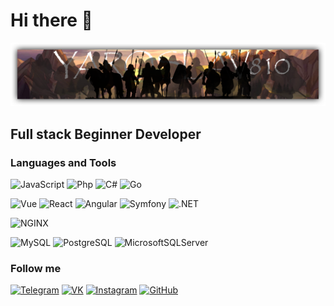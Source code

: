 # Hi there 👋

[![Header](https://github.com/Yaroslav810/yaroslav810/blob/main/assets/Header.png)](https://github.com/Yaroslav810)

## Full stack Beginner Developer

### Languages and Tools
![JavaScript](https://img.shields.io/badge/-JavaScript-332828?style=flat&logo=javascript&logoWidth=20)
![Php](https://img.shields.io/badge/-PHP-332828?style=flat&logo=php&logoWidth=20)
![C#](https://img.shields.io/badge/-C%23-332828?style=flat&logo=csharp&logoWidth=20)
![Go](https://img.shields.io/badge/-GO-332828?style=flat&logo=go&logoWidth=20)

![Vue](https://img.shields.io/badge/-Vue.JS-332828?style=flat&logo=vue.js&logoWidth=20)
![React](https://img.shields.io/badge/-React-332828?style=flat&logo=react&logoWidth=20)
![Angular](https://img.shields.io/badge/-Angular-332828?style=flat&logo=angular&logoWidth=20)
![Symfony](https://img.shields.io/badge/-Symfony-332828?style=flat&logo=symfony&logoWidth=20)
![.NET](https://img.shields.io/badge/-.NET-332828?style=flat&logo=.NET&logoWidth=20)

![NGINX](https://img.shields.io/badge/-Nginx-332828?style=flat&logo=nginx&logoWidth=20)

![MySQL](https://img.shields.io/badge/-MySQL-332828?style=flat&logo=mysql&logoWidth=20)
![PostgreSQL](https://img.shields.io/badge/-PostgreSQL-332828?style=flat&logo=postgresql&logoWidth=20)
![MicrosoftSQLServer](https://img.shields.io/badge/-Microsoft%20SQL%20Server-332828?style=flat&logo=microsoftsqlserver&logoWidth=20)

### Follow me
[![Telegram](https://img.shields.io/badge/-Telegram-332828?style=for-the-badge&logo=telegram&logoWidth=20)](https://t.me/with_yaroslav)
[![VK](https://img.shields.io/badge/-VK-332828?style=for-the-badge&logo=vk&logoWidth=20)](https://vk.com/yarik.kuzmin)
[![Instagram](https://img.shields.io/badge/-Instagram-332828?style=for-the-badge&logo=instagram&logoWidth=20&logoColor=FFFFFF)](https://www.instagram.com/with_yaroslav/)
[![GitHub](https://img.shields.io/badge/-GitHub-332828?style=for-the-badge&logo=github&logoWidth=20)](https://github.com/Yaroslav810)

<!--
**Yaroslav810/yaroslav810** is a ✨ _special_ ✨ repository because its `README.md` (this file) appears on your GitHub profile.

Here are some ideas to get you started:

- 🔭 I’m currently working on ...
- 🌱 I’m currently learning ...
- 👯 I’m looking to collaborate on ...
- 🤔 I’m looking for help with ...
- 💬 Ask me about ...
- 📫 How to reach me: ...
- 😄 Pronouns: ...
- ⚡ Fun fact: ...
-->
